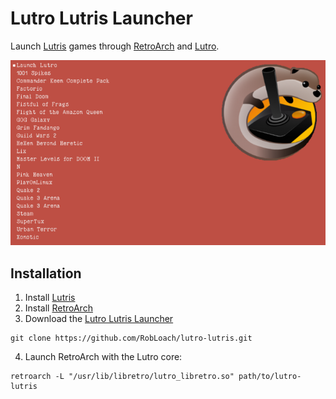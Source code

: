 # Lutro Lutris Launcher

Launch [Lutris](http://lutris.net) games through  [RetroArch](http://libretro.com) and [Lutro](http://github.com/libretro/libretro-lutro).

![Lutro Lutris Launcher Screenshot](resources/screenshot.png)

## Installation

1. Install [Lutris](https://lutris.net/)
2. Install [RetroArch](http://libretro.com)
3. Download the [Lutro Lutris Launcher](http://github.com/RobLoach/lutro-lutris)
  ```
  git clone https://github.com/RobLoach/lutro-lutris.git
  ```
4. Launch RetroArch with the Lutro core:
  ```
  retroarch -L "/usr/lib/libretro/lutro_libretro.so" path/to/lutro-lutris
  ```
